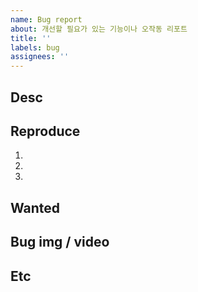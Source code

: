 ```yaml
---
name: Bug report
about: 개선할 필요가 있는 기능이나 오작동 리포트
title: ''
labels: bug
assignees: ''
---
```


## Desc

<!-- ex. 할일 목록이 등록 안됨 -->

## Reproduce

<!-- 다른사람들이 재현을 할 수 있게 작업한 브랜치, 커밋, 환경 세팅을 제공해 줄 것 -->

1.
2.
3.

## Wanted

<!-- 원하는 결과에 대해 설명 -->

## Bug img / video

<!-- 스샷이나 gif를 올리는 걸 권장합니다 -->

## Etc

<!-- 기타 해당 버그관련 정보를 작성 -->
